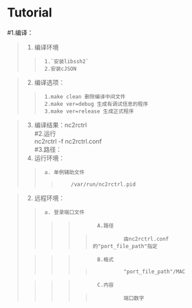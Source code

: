 # Tutorial

#1.编译：  
>	1) 编译环境   
>>	  	1.`安装libssh2`
>>		2.安装cJSON  
	  
>	2) 编译选项：
>>		1.make clean 删除编译中间文件
>>		2.make ver=debug 生成有调试信息的程序
>>		3.make ver=release 生成正式程序
	
>	3) 编译结果：nc2rctrl   
#2.运行   
>	nc2rctrl -f nc2rctrl.conf   
#3.路径：
>	1) 运行环境：
>>		a. 单例辅助文件
>>>			/var/run/nc2rctrl.pid   

>	2) 远程环境：
>>		a. 登录端口文件
>>>>			A.路径
>>>>>				由nc2rctrl.conf的"port_file_path"指定
>
>>>>			B.格式
>>>>>				"port_file_path"/MAC
>
>>>>			C.内容
>>>>>				端口数字

